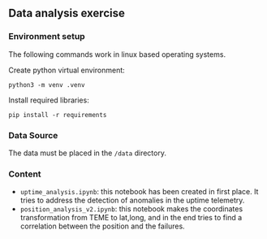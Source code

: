 ## Data analysis exercise

### Environment setup

The following commands work in linux based operating systems.

Create python virtual environment:

```
python3 -m venv .venv
```
Install required libraries:

```
pip install -r requirements
```

### Data Source

The data must be placed in the `/data` directory.

### Content

* `uptime_analysis.ipynb`: this notebook has been created in first place. It tries to address the detection of anomalies in the uptime telemetry.
* `position_analysis_v2.ipynb`: this notebook makes the coordinates transformation from TEME to lat,long, and in the end tries to find a correlation between the position and the failures.